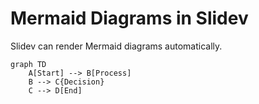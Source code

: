 # Mermaid Diagrams in Slidev

Slidev can render Mermaid diagrams automatically.

```mermaid {scale: 0.8}
graph TD
    A[Start] --> B[Process]
    B --> C{Decision}
    C --> D[End]
```
